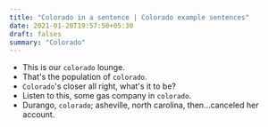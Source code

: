 ```yaml
---
title: "Colorado in a sentence | Colorado example sentences"
date: 2021-01-20T19:57:50+05:30
draft: falses
summary: "Colorado"
---
```

- This is our `colorado` lounge.
- That's the population of `colorado`.
- `Colorado`'s closer all right, what's it to be?
- Listen to this, some gas company in `colorado`.
- Durango, `colorado`; asheville, north carolina, then...canceled her account.
                 
